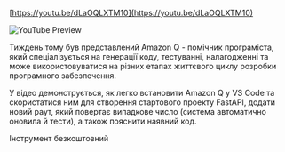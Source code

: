 <!--
date: 2024-05-08T02:47:37
-->


[https://youtu.be/dLaOQLXTM10](https://youtu.be/dLaOQLXTM10)

![YouTube Preview](https://img.youtube.com/vi/dLaOQLXTM10/mqdefault.jpg)



Тиждень тому був представлений Amazon Q - помічник програміста, який спеціалізується на генерації коду, тестуванні, налагодженні та може використовуватися на різних етапах життєвого циклу розробки програмного забезпечення.

У відео демонструється, як легко встановити Amazon Q у VS Code та скористатися ним для створення стартового проекту FastAPI, додати новий раут, який повертає випадкове число (система автоматично оновила й тести), а також пояснити наявний код. 

Інструмент безкоштовний